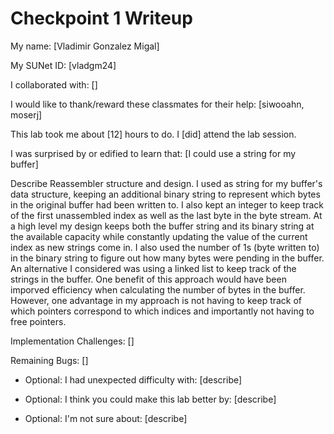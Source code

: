 Checkpoint 1 Writeup
====================

My name: [Vladimir Gonzalez Migal]

My SUNet ID: [vladgm24]

I collaborated with: []

I would like to thank/reward these classmates for their help: [siwooahn, moserj]

This lab took me about [12] hours to do. I [did] attend the lab session.

I was surprised by or edified to learn that: [I could use a string for my buffer]

Describe Reassembler structure and design. I used as string for my buffer's data structure, keeping an additional binary string to represent which bytes in the original buffer had been written to. I also kept an integer to keep track of the first unassembled index as well as the last byte in the byte stream. At a high level my design keeps both the buffer string and its binary string at the available capacity while 
constantly updating the value of the current index as new strings come in. I also used the number of 1s (byte written to) in the binary string to figure out how many bytes were pending in the buffer. An alternative I considered was using a linked list to keep track of the strings in the buffer. One benefit of this approach would have been imporved efficiency when calculating the number of bytes in the buffer. However, one advantage in my approach is not having to keep track of which pointers correspond to which indices and importantly not having to free pointers. 

Implementation Challenges:
[]

Remaining Bugs:
[]

- Optional: I had unexpected difficulty with: [describe]

- Optional: I think you could make this lab better by: [describe]

- Optional: I'm not sure about: [describe]
